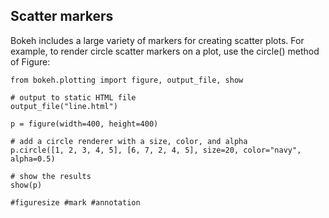 
## Scatter markers

Bokeh includes a large variety of markers for creating scatter plots. For example, to render circle scatter markers on a plot, use the circle() method of Figure:
```
from bokeh.plotting import figure, output_file, show

# output to static HTML file
output_file("line.html")

p = figure(width=400, height=400)

# add a circle renderer with a size, color, and alpha
p.circle([1, 2, 3, 4, 5], [6, 7, 2, 4, 5], size=20, color="navy", alpha=0.5)

# show the results
show(p)
```
`#figuresize #mark #annotation`